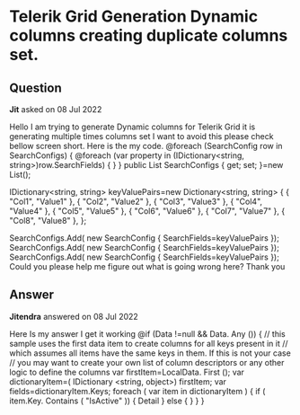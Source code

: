 # Telerik Grid Generation Dynamic columns creating duplicate columns set.

## Question

**Jit** asked on 08 Jul 2022

Hello I am trying to generate Dynamic columns for Telerik Grid it is generating multiple times columns set I want to avoid this please check bellow screen short. Here is the my code. <TelerikGrid Data="@SearchConfigs" Resizable="true" Reorderable="true" Groupable="false"> <GridColumns> @foreach (SearchConfig row in SearchConfigs)
{
@foreach (var property in (IDictionary<string, string>)row.SearchFields)
{ <GridColumn Title="@property.Key"> <Template> @property.Value </Template> </GridColumn> }
} </GridColumns> </TelerikGrid> public List <SearchConfig> SearchConfigs { get; set; }=new List<SearchConfig>();

IDictionary<string, string> keyValuePairs=new Dictionary<string, string>
{
{ "Col1", "Value1" },
{ "Col2", "Value2" },
{ "Col3", "Value3" },
{ "Col4", "Value4" },
{ "Col5", "Value5" },
{ "Col6", "Value6" },
{ "Col7", "Value7" },
{ "Col8", "Value8" },
};

SearchConfigs.Add( new SearchConfig { SearchFields=keyValuePairs });
SearchConfigs.Add( new SearchConfig { SearchFields=keyValuePairs });
SearchConfigs.Add( new SearchConfig { SearchFields=keyValuePairs }); Could you please help me figure out what is going wrong here? Thank you

## Answer

**Jitendra** answered on 08 Jul 2022

Here Is my answer I get it working <TelerikGrid Data=" @Data " Resizable=" true " Reorderable=" true " Groupable=" false "> <GridColumns> @if (Data !=null && Data. Any ())
{ // this sample uses the first data item to create columns for all keys present in it // which assumes all items have the same keys in them. If this is not your case // you may want to create your own list of column descriptors or any other logic to define the columns var firstItem=LocalData. First (); var dictionaryItem=( IDictionary <string, object>) firstItem; var fields=dictionaryItem.Keys; foreach ( var item in dictionaryItem )
{ if ( item.Key. Contains ( "IsActive" ))
{ <GridCommandColumn Width=" 120px " Locked=" true " Title=" View Logs "> <GridCommandButton Command=" DetailCommand " OnClick=" @DetailCommand_Clicked " ThemeColor=" @ThemeConstants. Button. ThemeColor.Primary " Size=" @ThemeConstants. Button. Size.Small " FillMode=" @ThemeConstants. Button. FillMode.Flat "> <span class=" k-badge k-badge-md k-badge-solid k-badge-rounded k-badge-primary "> Detail </span> </GridCommandButton> </GridCommandColumn> } else { <GridColumn Field=" @item.Key " FieldType=" @item.Value. GetType () "> </GridColumn> }
}
} </GridColumns> </TelerikGrid>
